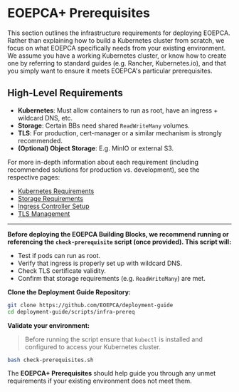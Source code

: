# EOEPCA+ Prerequisites

This section outlines the infrastructure requirements for deploying EOEPCA. Rather than explaining how to build a Kubernetes cluster from scratch, we focus on what EOEPCA specifically needs from your existing environment. We assume you have a working Kubernetes cluster, or know how to create one by referring to standard guides (e.g. Rancher, Kubernetes.io), and that you simply want to ensure it meets EOEPCA's particular prerequisites.


## High-Level Requirements

- **Kubernetes**: Must allow containers to run as root, have an ingress + wildcard DNS, etc.
- **Storage**: Certain BBs need shared `ReadWriteMany` volumes.
- **TLS**: For production, cert-manager or a similar mechanism is strongly recommended.
- **(Optional) Object Storage**: E.g. MinIO or external S3.

For more in-depth information about each requirement (including recommended solutions for production vs. development), see the respective pages:

- [Kubernetes Requirements](kubernetes.md)
- [Storage Requirements](storage.md)
- [Ingress Controller Setup](../prerequisites/ingress/overview.md)
- [TLS Management](tls.md)

---

**Before deploying the EOEPCA Building Blocks, we recommend running or referencing the `check-prerequisite` script (once provided). This script will:**

- Test if pods can run as root.
- Verify that ingress is properly set up with wildcard DNS.
- Check TLS certificate validity.
- Confirm that storage requirements (e.g. `ReadWriteMany`) are met.

**Clone the Deployment Guide Repository:**

```bash
git clone https://github.com/EOEPCA/deployment-guide
cd deployment-guide/scripts/infra-prereq
```

**Validate your environment:**

> Before running the script ensure that `kubectl` is installed and configured to access your Kubernetes cluster.

```bash
bash check-prerequisites.sh
```

The **EOEPCA+ Prerequisites** should help guide you through any unmet requirements if your existing environment does not meet them.

